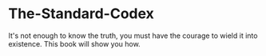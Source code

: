 # The-Standard-Codex
It's not enough to know the truth, you must have the courage to wield it into existence. This book will show you how.
